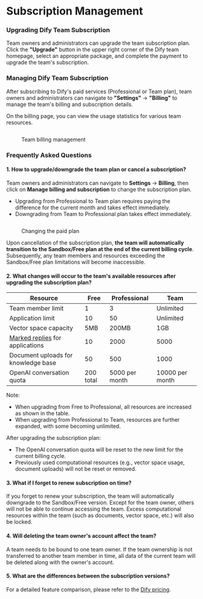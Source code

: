 # Subscription Management

### Upgrading Dify Team Subscription

Team owners and administrators can upgrade the team subscription plan. Click the **"Upgrade"** button in the upper right corner of the Dify team homepage, select an appropriate package, and complete the payment to upgrade the team's subscription.

### Managing Dify Team Subscription

After subscribing to Dify's paid services (Professional or Team plan), team owners and administrators can navigate to **"Settings"** → **"Billing"** to manage the team's billing and subscription details.

On the billing page, you can view the usage statistics for various team resources.

<figure><img src="https://assets-docs.dify.ai//img/en/management/8ecee0703bb697cec2fba0f8238a6652.webp" alt=""><figcaption><p>Team billing management</p></figcaption></figure>

### Frequently Asked Questions

#### 1. How to upgrade/downgrade the team plan or cancel a subscription?

Team owners and administrators can navigate to **Settings** → **Billing**, then click on **Manage billing and subscription** to change the subscription plan.

* Upgrading from Professional to Team plan requires paying the difference for the current month and takes effect immediately.
* Downgrading from Team to Professional plan takes effect immediately.

<figure><img src="https://assets-docs.dify.ai//img/en/management/01343e2c5c3b3eb585adfbb7a6beafa0.webp" alt=""><figcaption><p>Changing the paid plan</p></figcaption></figure>

Upon cancellation of the subscription plan, **the team will automatically transition to the Sandbox/Free plan at the end of the current billing cycle**. Subsequently, any team members and resources exceeding the Sandbox/Free plan limitations will become inaccessible.

#### 2. What changes will occur to the team's available resources after upgrading the subscription plan?

| Resource                                                                     | Free      | Professional   | Team            |
| ---------------------------------------------------------------------------- | --------- | -------------- | --------------- |
| Team member limit                                                            | 1         | 3              | Unlimited       |
| Application limit                                                            | 10        | 50             | Unlimited       |
| Vector space capacity                                                        | 5MB       | 200MB          | 1GB             |
| [Marked replies](https://docs.dify.ai/guides/biao-zhu/logs) for applications | 10        | 2000           | 5000            |
| Document uploads for knowledge base                                          | 50        | 500            | 1000            |
| OpenAI conversation quota                                                    | 200 total | 5000 per month | 10000 per month |

Note:

* When upgrading from Free to Professional, all resources are increased as shown in the table.
* When upgrading from Professional to Team, resources are further expanded, with some becoming unlimited.

After upgrading the subscription plan:

* The OpenAI conversation quota will be reset to the new limit for the current billing cycle.
* Previously used computational resources (e.g., vector space usage, document uploads) will not be reset or removed.

#### 3. What if I forget to renew subscription on time?

If you forget to renew your subscription, the team will automatically downgrade to the Sandbox/Free version. Except for the team owner, others will not be able to continue accessing the team. Excess computational resources within the team (such as documents, vector space, etc.) will also be locked.

#### 4. Will deleting the team owner's account affect the team?

A team needs to be bound to one team owner. If the team ownership is not transferred to another team member in time, all data of the current team will be deleted along with the owner's account.

#### 5. What are the differences between the subscription versions?

For a detailed feature comparison, please refer to the [Dify pricing](https://dify.ai/pricing).
